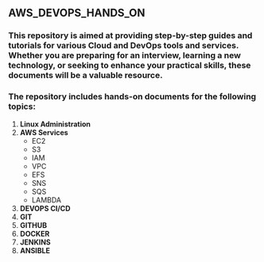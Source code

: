 ## AWS_DEVOPS_HANDS_ON

### This repository is aimed at providing step-by-step guides and tutorials for various Cloud and DevOps tools and services. Whether you are preparing for an interview, learning a new technology, or seeking to enhance your practical skills, these documents will be a valuable resource.

### The repository includes hands-on documents for the following topics:

1. **Linux Administration**
2. **AWS Services**
   - EC2
   - S3
   - IAM
   - VPC
   - EFS
   - SNS
   - SQS
   - LAMBDA
3. **DEVOPS CI/CD**
4. **GIT**
5. **GITHUB**
6. **DOCKER**
7. **JENKINS**
8. **ANSIBLE**
